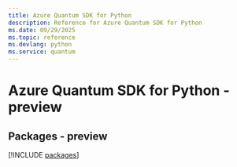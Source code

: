 ```yaml
---
title: Azure Quantum SDK for Python
description: Reference for Azure Quantum SDK for Python
ms.date: 09/29/2025
ms.topic: reference
ms.devlang: python
ms.service: quantum
---
```

# Azure Quantum SDK for Python - preview
## Packages - preview
[!INCLUDE [packages](quantum-index.md)]